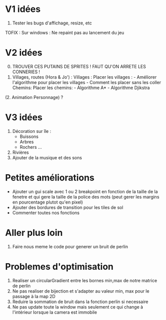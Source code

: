 V1 idées
=========
1. Tester les bugs d'affichage, resize, etc

TOFIX : 
    Sur windows : 
        Ne repaint pas au lancement du jeu


V2 idées
========
0. TROUVER CES PUTAINS DE SPRITES ! FAUT QU'ON ARRETE LES CONNERIES ! 
1. Villages, routes (Hora & Jo') :
    Villages : 
        Placer les villages : 
            - Améliorer l'algorithme pour placer les villages
            - Comment les placer sans les coller
    Chemins:
        Placer les chemins:
            - Algorithme A*
            - Algorithme Djikstra 
    
(2. Animation Personnage) ?

V3 idées
==========
1. Décoration sur île  : 
    - Buissons
    - Arbres
    - Rochers ...
2. Rivières
3. Ajouter de la musique et des sons


Petites améliorations
=====================
- Ajouter un gui scale avec 1 ou 2 breakpoint en fonction de la taille de la fenetre et qui gere la taille de la police des mots (peut gerer les margins en pourcentage plutot qu'en pixel)
- Ajouter des bordures de transition pour les tiles de sol
- Commenter toutes nos fonctions


Aller plus loin
===============
1. Faire nous meme le code pour generer un bruit de perlin

Problemes d'optimisation
========================

1. Realiser un circularGradient entre les bornes min,max de notre matrice de perlin
2. Ne pas realiser de bijection et s'adapter au valeur min, max pour le passage à la map 2D
3. Reduire la sommation de bruit dans la fonction perlin si necessaire
4. Ne pas update toute la window mais seulement ce qui change à l'intérieur lorsque la camera est immobile
